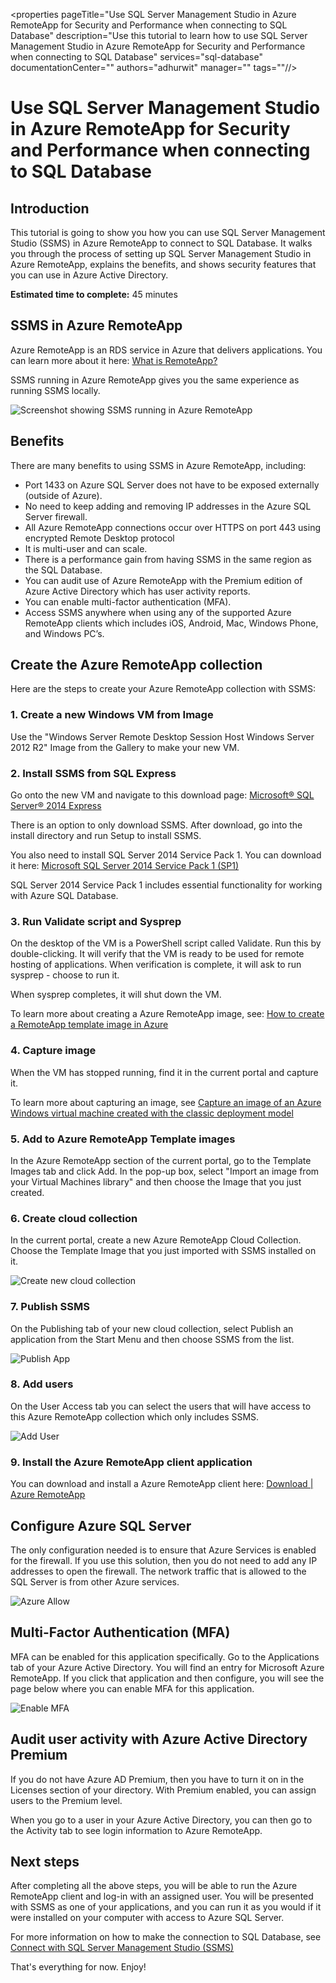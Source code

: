 <properties 
	pageTitle="Use SQL Server Management Studio in Azure RemoteApp for Security and Performance when connecting to SQL Database" 
	description="Use this tutorial to learn how to use SQL Server Management Studio in Azure RemoteApp for Security and Performance when connecting to SQL Database" 
	services="sql-database" 
	documentationCenter="" 
	authors="adhurwit" 
	manager=""
	tags=""//>

<tags 
	ms.service="sql-database" 
	ms.workload="data" 
	ms.tgt_pltfrm="na" 
	ms.devlang="na" 
	ms.topic="article" 
	ms.date="11/20/2015" 
	ms.author="adhurwit"/>

# Use SQL Server Management Studio in Azure RemoteApp for Security and Performance when connecting to SQL Database

## Introduction  
This tutorial is going to show you how you can use SQL Server Management Studio (SSMS) in Azure RemoteApp to connect to SQL Database. It walks you through the process of setting up SQL Server Management Studio in Azure RemoteApp, explains the benefits, and shows security features that you can use in Azure Active Directory. 

**Estimated time to complete:** 45 minutes

## SSMS in Azure RemoteApp

Azure RemoteApp is an RDS service in Azure that delivers applications. You can learn more about it here: [What is RemoteApp?](../remoteapp-whatis.md)

SSMS running in Azure RemoteApp gives you the same experience as running SSMS locally. 

![Screenshot showing SSMS running in Azure RemoteApp][1]



## Benefits

There are many benefits to using SSMS in Azure RemoteApp, including:

- Port 1433 on Azure SQL Server does not have to be exposed externally (outside of Azure).
- No need to keep adding and removing IP addresses in the Azure SQL Server firewall. 
- All Azure RemoteApp connections occur over HTTPS on port 443 using encrypted Remote Desktop protocol
- It is multi-user and can scale.
- There is a performance gain from having SSMS in the same region as the SQL Database.
- You can audit use of Azure RemoteApp with the Premium edition of Azure Active Directory which has user activity reports.
- You can enable multi-factor authentication (MFA).
- Access SSMS anywhere when using any of the supported Azure RemoteApp clients which includes iOS, Android, Mac, Windows Phone, and Windows PC’s.


## Create the Azure RemoteApp collection

Here are the steps to create your Azure RemoteApp collection with SSMS:


### 1. Create a new Windows VM from Image
Use the "Windows Server Remote Desktop Session Host Windows Server 2012 R2" Image from the Gallery to make your new VM. 


### 2. Install SSMS from SQL Express

Go onto the new VM and navigate to this download page: 
[Microsoft® SQL Server® 2014 Express](https://www.microsoft.com/en-us/download/details.aspx?id=42299)

There is an option to only download SSMS. After download, go into the install directory and run Setup to install SSMS. 

You also need to install SQL Server 2014 Service Pack 1. You can download it here: [Microsoft SQL Server 2014 Service Pack 1 (SP1)](https://www.microsoft.com/en-us/download/details.aspx?id=46694)

SQL Server 2014 Service Pack 1 includes essential functionality for working with Azure SQL Database. 


### 3. Run Validate script and Sysprep

On the desktop of the VM is a PowerShell script called Validate. Run this by double-clicking. It will verify that the VM is ready to be used for remote hosting of applications. When verification is complete, it will ask to run sysprep - choose to run it. 

When sysprep completes, it will shut down the VM. 

To learn more about creating a Azure RemoteApp image, see: [How to create a RemoteApp template image in Azure](http://blogs.msdn.com/b/rds/archive/2015/03/17/how-to-create-a-remoteapp-template-image-in-azure.aspx)


### 4. Capture image

When the VM has stopped running, find it in the current portal and capture it. 

To learn more about capturing an image, see [Capture an image of an Azure Windows virtual machine created with the classic deployment model](../virtual-machines-capture-image-windows-server.md)


### 5. Add to Azure RemoteApp Template images

In the Azure RemoteApp section of the current portal, go to the Template Images tab and click Add. In the pop-up box, select "Import an image from your Virtual Machines library" and then choose the Image that you just created. 



### 6. Create cloud collection

In the current portal, create a new Azure RemoteApp Cloud Collection. Choose the Template Image that you just imported with SSMS installed on it. 

![Create new cloud collection][2]


### 7. Publish SSMS

On the Publishing tab of your new cloud collection, select Publish an application from the Start Menu and then choose SSMS from the list. 

![Publish App][5]

### 8. Add users

On the User Access tab you can select the users that will have access to this Azure RemoteApp collection which only includes SSMS. 

![Add User][6]


### 9. Install the Azure RemoteApp client application

You can download and install a Azure RemoteApp client here: [Download | Azure RemoteApp](https://www.remoteapp.windowsazure.com/en/clients.aspx)



## Configure Azure SQL Server

The only configuration needed is to ensure that Azure Services is enabled for the firewall. If you use this solution, then you do not need to add any IP addresses to open the firewall. The network traffic that is allowed to the SQL Server is from other Azure services. 


![Azure Allow][4]



## Multi-Factor Authentication (MFA)

MFA can be enabled for this application specifically. Go to the Applications tab of your Azure Active Directory. You will find an entry for Microsoft Azure RemoteApp. If you click that application and then configure, you will see the page below where you can enable MFA for this application. 

![Enable MFA][3]



## Audit user activity with Azure Active Directory Premium

If you do not have Azure AD Premium, then you have to turn it on in the Licenses section of your directory. With Premium enabled, you can assign users to the Premium level. 

When you go to a user in your Azure Active Directory, you can then go to the Activity tab to see login information to Azure RemoteApp. 



## Next steps

After completing all the above steps, you will be able to run the Azure RemoteApp client and log-in with an assigned user. You will be presented with SSMS as one of your applications, and you can run it as you would if it were installed on your computer with access to Azure SQL Server. 

For more information on how to make the connection to SQL Database, see [Connect with SQL Server Management Studio (SSMS)](sql-database-connect-to-database.md)


That's everything for now. Enjoy!



<!--Image references-->
[1]: ./media/sql-database-ssms-remoteapp/ssms.png
[2]: ./media/sql-database-ssms-remoteapp/newcloudcollection.png
[3]: ./media/sql-database-ssms-remoteapp/mfa.png
[4]: ./media/sql-database-ssms-remoteapp/allowazure.png
[5]: ./media/sql-database-ssms-remoteapp/publish.png
[6]: ./media/sql-database-ssms-remoteapp/user.png


